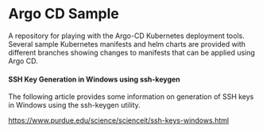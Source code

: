 # Argo CD Sample

A repository for playing with the Argo-CD Kubernetes deployment tools. Several sample Kubernetes manifests and helm charts are provided with different branches showing changes to manifests that can be applied using Argo CD.

#### SSH Key Generation in Windows using ssh-keygen

The following article provides some information on generation of SSH keys in Windows using the ssh-keygen utility.

https://www.purdue.edu/science/scienceit/ssh-keys-windows.html
